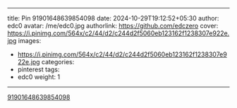 
---
title: Pin 91901648639854098
date: 2024-10-29T19:12:52+05:30
author: edc0
avatar: /me/edc0.jpg
authorlink: https://github.com/edczero
cover: https://i.pinimg.com/564x/c2/44/d2/c244d2f5060eb123162f1238307e922e.jpg
images:
   - https://i.pinimg.com/564x/c2/44/d2/c244d2f5060eb123162f1238307e922e.jpg
categories:
  - pinterest
tags:
  - edc0
weight: 1
---

<!--more-->

[91901648639854098](https://in.pinterest.com/pin/91901648639854098/)

	